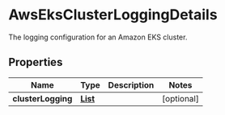 

# AwsEksClusterLoggingDetails

The logging configuration for an Amazon EKS cluster.

## Properties

| Name | Type | Description | Notes |
|------------ | ------------- | ------------- | -------------|
|**clusterLogging** | [**List**](List.md) |  |  [optional] |



